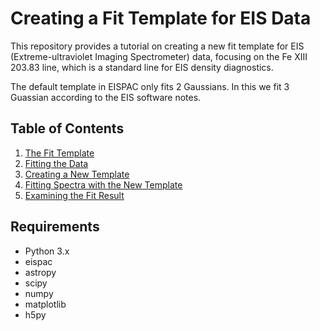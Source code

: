 # Creating a Fit Template for EIS Data

This repository provides a tutorial on creating a new fit template for EIS (Extreme-ultraviolet Imaging Spectrometer) data, focusing on the Fe XIII 203.83 line, which is a standard line for EIS density diagnostics.

The default template in EISPAC only fits 2 Gaussians. In this we fit 3 Guassian according to the EIS software notes.

## Table of Contents
1. [The Fit Template](#the-fit-template)
2. [Fitting the Data](#fitting-the-data)
3. [Creating a New Template](#creating-a-new-template)
4. [Fitting Spectra with the New Template](#fitting-spectra-with-the-new-template)
5. [Examining the Fit Result](#examining-the-fit-result)

## Requirements
- Python 3.x
- eispac
- astropy
- scipy
- numpy
- matplotlib
- h5py

